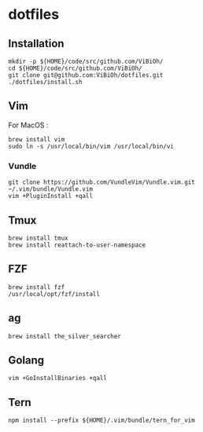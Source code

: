 # dotfiles

## Installation

```
mkdir -p ${HOME}/code/src/github.com/ViBiOh/
cd ${HOME}/code/src/github.com/ViBiOh/
git clone git@github.com:ViBiOh/dotfiles.git
./dotfiles/install.sh
```

## Vim

For MacOS :

```
brew install vim
sudo ln -s /usr/local/bin/vim /usr/local/bin/vi
```

### Vundle

```
git clone https://github.com/VundleVim/Vundle.vim.git ~/.vim/bundle/Vundle.vim
vim +PluginInstall +qall
```

## Tmux

```
brew install tmux
brew install reattach-to-user-namespace
```

## FZF

```
brew install fzf
/usr/local/opt/fzf/install
```

## ag

```
brew install the_silver_searcher
```

## Golang

```
vim +GoInstallBinaries +qall
```

## Tern

```
npm install --prefix ${HOME}/.vim/bundle/tern_for_vim
```

